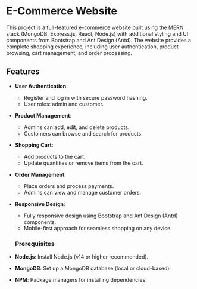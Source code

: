# E-Commerce Website

This project is a full-featured e-commerce website built using the MERN stack (MongoDB, Express.js, React, Node.js) with additional styling and UI components from Bootstrap and Ant Design (Antd). The website provides a complete shopping experience, including user authentication, product browsing, cart management, and order processing.

## Features

- **User Authentication**:
  - Register and log in with secure password hashing.
  - User roles: admin and customer.
  
- **Product Management**:
  - Admins can add, edit, and delete products.
  - Customers can browse and search for products.

- **Shopping Cart**:
  - Add products to the cart.
  - Update quantities or remove items from the cart.

- **Order Management**:
  - Place orders and process payments.
  - Admins can view and manage customer orders.

- **Responsive Design**:
  - Fully responsive design using Bootstrap and Ant Design (Antd) components.
  - Mobile-first approach for seamless shopping on any device.


   ### Prerequisites

- **Node.js**: Install Node.js (v14 or higher recommended).
- **MongoDB**: Set up a MongoDB database (local or cloud-based).
- **NPM**: Package managers for installing dependencies.
